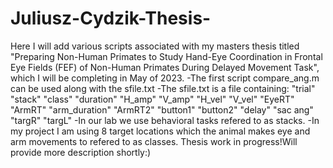 # Juliusz-Cydzik-Thesis-
Here I will add various scripts associated with my masters thesis titled "Preparing Non-Human Primates to Study Hand-Eye Coordination in Frontal Eye Fields (FEF) of 
Non-Human Primates During Delayed Movement Task", which I will be completing in  May of 2023. 
-The first script compare_ang.m can be used along with the sfile.txt
-The sfile.txt is a file containing: 
"trial" "stack" "class" "duration" "H_amp" "V_amp" "H_vel" "V_vel" "EyeRT" "ArmRT" "arm_duration" "ArmRT2" "button1" "button2" "delay" "sac ang" "targR" "targL"
-In our lab we use behavioral tasks refered to as stacks.
-In my project I am using 8 target locations which the animal makes eye and arm movements to refered to as classes. 
Thesis work in progress!Will provide more description shortly:)

